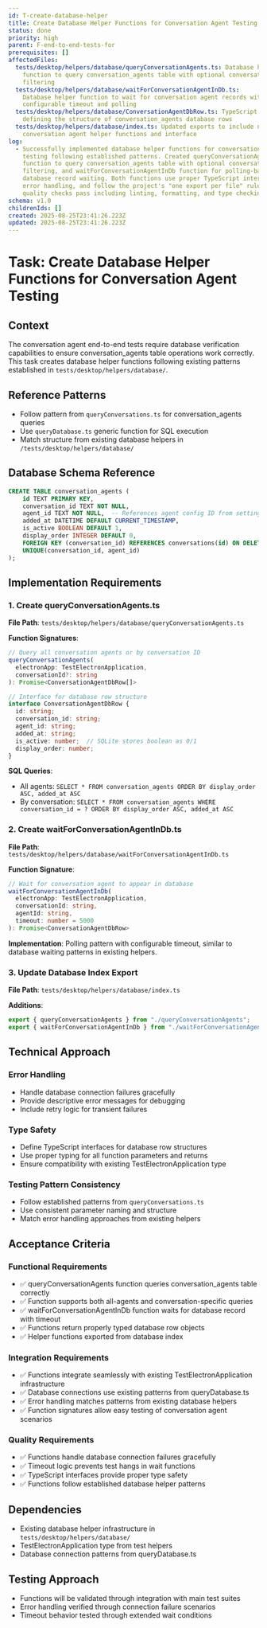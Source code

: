 ```yaml
---
id: T-create-database-helper
title: Create Database Helper Functions for Conversation Agent Testing
status: done
priority: high
parent: F-end-to-end-tests-for
prerequisites: []
affectedFiles:
  tests/desktop/helpers/database/queryConversationAgents.ts: Database helper
    function to query conversation_agents table with optional conversation ID
    filtering
  tests/desktop/helpers/database/waitForConversationAgentInDb.ts:
    Database helper function to wait for conversation agent records with
    configurable timeout and polling
  tests/desktop/helpers/database/ConversationAgentDbRow.ts: TypeScript interface
    defining the structure of conversation_agents database rows
  tests/desktop/helpers/database/index.ts: Updated exports to include new
    conversation agent helper functions and interface
log:
  - Successfully implemented database helper functions for conversation agent
    testing following established patterns. Created queryConversationAgents
    function to query conversation_agents table with optional conversation
    filtering, and waitForConversationAgentInDb function for polling-based
    database record waiting. Both functions use proper TypeScript interfaces,
    error handling, and follow the project's "one export per file" rule. All
    quality checks pass including linting, formatting, and type checking.
schema: v1.0
childrenIds: []
created: 2025-08-25T23:41:26.223Z
updated: 2025-08-25T23:41:26.223Z
---
```


# Task: Create Database Helper Functions for Conversation Agent Testing

## Context

The conversation agent end-to-end tests require database verification capabilities to ensure conversation_agents table operations work correctly. This task creates database helper functions following existing patterns established in `tests/desktop/helpers/database/`.

## Reference Patterns

- Follow pattern from `queryConversations.ts` for conversation_agents queries
- Use `queryDatabase.ts` generic function for SQL execution
- Match structure from existing database helpers in `/tests/desktop/helpers/database/`

## Database Schema Reference

```sql
CREATE TABLE conversation_agents (
    id TEXT PRIMARY KEY,
    conversation_id TEXT NOT NULL,
    agent_id TEXT NOT NULL,  -- References agent config ID from settings
    added_at DATETIME DEFAULT CURRENT_TIMESTAMP,
    is_active BOOLEAN DEFAULT 1,
    display_order INTEGER DEFAULT 0,
    FOREIGN KEY (conversation_id) REFERENCES conversations(id) ON DELETE CASCADE,
    UNIQUE(conversation_id, agent_id)
);
```

## Implementation Requirements

### 1. Create queryConversationAgents.ts

**File Path**: `tests/desktop/helpers/database/queryConversationAgents.ts`

**Function Signatures**:

```typescript
// Query all conversation agents or by conversation ID
queryConversationAgents(
  electronApp: TestElectronApplication,
  conversationId?: string
): Promise<ConversationAgentDbRow[]>

// Interface for database row structure
interface ConversationAgentDbRow {
  id: string;
  conversation_id: string;
  agent_id: string;
  added_at: string;
  is_active: number;  // SQLite stores boolean as 0/1
  display_order: number;
}
```

**SQL Queries**:

- All agents: `SELECT * FROM conversation_agents ORDER BY display_order ASC, added_at ASC`
- By conversation: `SELECT * FROM conversation_agents WHERE conversation_id = ? ORDER BY display_order ASC, added_at ASC`

### 2. Create waitForConversationAgentInDb.ts

**File Path**: `tests/desktop/helpers/database/waitForConversationAgentInDb.ts`

**Function Signature**:

```typescript
// Wait for conversation agent to appear in database
waitForConversationAgentInDb(
  electronApp: TestElectronApplication,
  conversationId: string,
  agentId: string,
  timeout: number = 5000
): Promise<ConversationAgentDbRow>
```

**Implementation**: Polling pattern with configurable timeout, similar to database waiting patterns in existing helpers.

### 3. Update Database Index Export

**File Path**: `tests/desktop/helpers/database/index.ts`

**Additions**:

```typescript
export { queryConversationAgents } from "./queryConversationAgents";
export { waitForConversationAgentInDb } from "./waitForConversationAgentInDb";
```

## Technical Approach

### Error Handling

- Handle database connection failures gracefully
- Provide descriptive error messages for debugging
- Include retry logic for transient failures

### Type Safety

- Define TypeScript interfaces for database row structures
- Use proper typing for all function parameters and returns
- Ensure compatibility with existing TestElectronApplication type

### Testing Pattern Consistency

- Follow established patterns from `queryConversations.ts`
- Use consistent parameter naming and structure
- Match error handling approaches from existing helpers

## Acceptance Criteria

### Functional Requirements

- ✅ queryConversationAgents function queries conversation_agents table correctly
- ✅ Function supports both all-agents and conversation-specific queries
- ✅ waitForConversationAgentInDb function waits for database record with timeout
- ✅ Functions return properly typed database row objects
- ✅ Helper functions exported from database index

### Integration Requirements

- ✅ Functions integrate seamlessly with existing TestElectronApplication infrastructure
- ✅ Database connections use existing patterns from queryDatabase.ts
- ✅ Error handling matches patterns from existing database helpers
- ✅ Function signatures allow easy testing of conversation agent scenarios

### Quality Requirements

- ✅ Functions handle database connection failures gracefully
- ✅ Timeout logic prevents test hangs in wait functions
- ✅ TypeScript interfaces provide proper type safety
- ✅ Functions follow established database helper patterns

## Dependencies

- Existing database helper infrastructure in `tests/desktop/helpers/database/`
- TestElectronApplication type from test helpers
- Database connection patterns from queryDatabase.ts

## Testing Approach

- Functions will be validated through integration with main test suites
- Error handling verified through connection failure scenarios
- Timeout behavior tested through extended wait conditions
